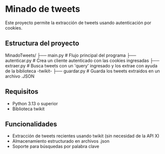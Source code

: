 # Minado de tweets
Este proyecto permite la extracción de tweets usando autenticación por cookies.

## Estructura del proyecto

MinadoTweets/
├── main.py       # Flujo principal del programa
├── autenticar.py # Crea un cliente autenticado con las cookies ingresadas
├── extraer.py    # Busca tweets con un 'query' ingresado y los extrae con ayuda de la biblioteca -twikit-
├── guardar.py    # Guarda los tweets extraidos en un archivo .JSON

## Requisitos
- Python 3.13 o superior
- Biblioteca twikit

## Funcionalidades
- Extracción de tweets recientes usando twikit (sin necesidad de la API X)
- Almacenamiento estructurado en archivos .json
- Soporte para búsquedas por palabra clave
